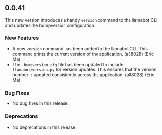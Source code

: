 ## 0.0.41

This new version introduces a handy `version` command to the llamabot CLI and updates the bumpversion configuration.

### New Features

- A new `version` command has been added to the llamabot CLI. This command prints the current version of the application. (a88028) (Eric Ma)
- The `.bumpversion.cfg` file has been updated to include `llamabot/version.py` for version updates. This ensures that the version number is updated consistently across the application. (a88028) (Eric Ma)

### Bug Fixes

- No bug fixes in this release.

### Deprecations

- No deprecations in this release.
